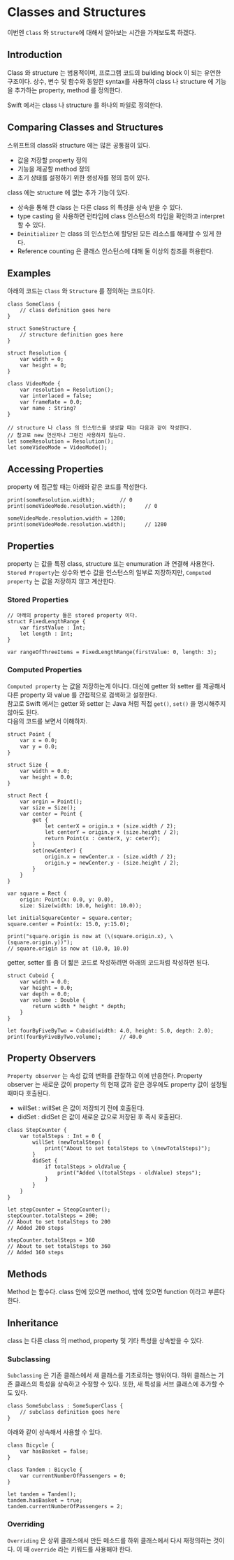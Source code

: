# Classes and Structures
이번엔 `Class` 와 `Structure`에 대해서 알아보는 시간을 가져보도록 하겠다.

## Introduction
Class 와 structure 는 범용적이며, 프로그램 코드의 building block 이 되는 유연한 구조이다.
상수, 변수 및 함수와 동일한 syntax를 사용하여 class 나 structure 에 기능을 추가하는 property, method 를 정의한다.   

Swift 에서는 class 나 structure 를 하나의 파일로 정의한다.


## Comparing Classes and Structures
스위프트의 class와 structure 에는 많은 공통점이 있다.  

- 값을 저장할 property 정의
- 기능을 제공할 method 정의
- 초기 상태를 설정하기 위한 생성자를 정의
등이 있다.

class 에는 structure 에 없는 추가 기능이 있다.  
- 상속을 통해 한 class 는 다른 class 의 특성을 상속 받을 수 있다.
- type casting 을 사용하면 런타임에 class 인스턴스의 타입을 확인하고 interpret 할 수 있다.
- `Deinitializer` 는 class 의 인스턴스에 할당된 모든 리소스를 해제할 수 있게 한다.
- Reference counting 은 클래스 인스턴스에 대해 둘 이상의 참조를 허용한다.


## Examples
아래의 코드는 `Class` 와 `Structure` 를 정의하는 코드이다.

```
class SomeClass {
    // class definition goes here
}

struct SomeStructure {
    // structure definition goes here
}
```

```
struct Resolution {
    var width = 0;
    var height = 0;
}

class VideoMode {
    var resolution = Resolution();
    var interlaced = false;
    var frameRate = 0.0;
    var name : String?
}

// structure 나 class 의 인스턴스를 생성할 때는 다음과 같이 작성한다.   
// 참고로 new 연산자나 그런건 사용하지 않는다.
let someResolution = Resolution();
let someVideoMode = VideoMode();
```


## Accessing Properties
property 에 접근할 때는 아래와 같은 코드를 작성한다.

```
print(someResolution.width);        // 0
print(someVideoMode.resolution.width);      // 0

someVideoMode.resolution.width = 1280;
print(someVideoMode.resolution.width);      // 1280
```


## Properties
property 는 값을 특정 class, structure 또는 enumuration 과 연결해 사용한다. 
`Stored Property`는 상수와 변수 값을 인스턴스의 일부로 저장하지만, `Computed property` 는 값을 저장하지 않고 계산한다.  

### Stored Properties
```
// 아래의 property 들은 stored property 이다.
struct FixedLengthRange {
    var firstValue : Int;      
    let length : Int;
}

var rangeOfThreeItems = FixedLengthRange(firstValue: 0, length: 3);
```

### Computed Properties
`Computed property` 는 값을 저장하는게 아니다.
대신에 getter 와 setter 를 제공해서 다른 property 와 value 를 간접적으로 검색하고 설정한다.   
참고로 Swift 에서는 getter 와 setter 는 Java 처럼 직접 `get()`, `set()` 을 명시해주지 않아도 된다.  
다음의 코드를 보면서 이해하자.

```
struct Point {
    var x = 0.0;
    var y = 0.0;
}

struct Size {
    var width = 0.0;
    var height = 0.0;
}

struct Rect {
    var orgin = Point();
    var size = Size();
    var center = Point {
        get {
            let centerX = origin.x + (size.width / 2);
            let centerY = origin.y + (size.height / 2);
            return Point(x : centerX, y: ceterY);
        }
        set(newCenter) {
            origin.x = newCenter.x - (size.width / 2);
            origin.y = newCenter.y - (size.height / 2);
        }
    }
}

var square = Rect (
    origin: Point(x: 0.0, y: 0.0),
    size: Size(width: 10.0, height: 10.0));

let initialSquareCenter = square.center;
square.center = Point(x: 15.0, y:15.0);

print("square.origin is now at (\(square.origin.x), \(square.origin.y))");
// square.origin is now at (10.0, 10.0)
```

getter, setter 를 좀 더 짧은 코드로 작성하려면 아래의 코드처럼 작성하면 된다.
```
struct Cuboid {
    var width = 0.0;
    var height = 0.0;
    var depth = 0.0;
    var volume : Double {
        return width * height * depth;
    }
}

let fourByFiveByTwo = Cuboid(width: 4.0, height: 5.0, depth: 2.0);
print(fourByFiveByTwo.volume);      // 40.0
```


## Property Observers
`Property observer` 는 속성 값의 변화를 관찰하고 이에 반응한다. 
Property observer 는 새로운 값이 property 의 현재 값과 같은 경우에도 property 값이 설정될 때마다 호출된다.

- willSet : willSet 은 값이 저장되기 전에 호출된다.
- didSet : didSet 은 값이 새로운 값으로 저장된 후 즉시 호출된다.

```
class StepCounter {
    var totalSteps : Int = 0 {
        willSet (newTotalSteps) {
            print("About to set totalSteps to \(newTotalSteps)");
        }
        didSet {
            if totalSteps > oldValue {
                print("Added \(totalSteps - oldValue) steps");
            }
        }
    }
}

let stepCounter = SteopCounter();
stepCounter.totalSteps = 200;
// About to set totalSteps to 200
// Added 200 steps

stepCounter.totalSteps = 360
// About to set totalSteps to 360
// Added 160 steps
```

## Methods
Method 는 함수다. class 안에 있으면 method, 밖에 있으면 function 이라고 부른다 한다.


## Inheritance
class 는 다른 class 의 method, property 및 기타 특성을 상속받을 수 있다. 
 

### Subclassing
`Subclassing` 은 기존 클래스에서 새 클래스를 기초로하는 행위이다. 하위 클래스는 기존 클래스의 특성을 상속하고 수정할 수 있다.
또한, 새 특성을 서브 클래스에 추가할 수도 있다.

```
class SomeSubclass : SomeSuperClass {
    // subclass definition goes here
}
```

아래와 같이 상속해서 사용할 수 있다.
```
class Bicycle {
    var hasBasket = false;
}

class Tandem : Bicycle {
    var currentNumberOfPassengers = 0;
}

let tandem = Tandem();
tandem.hasBasket = true;
tandem.currentNumberOfPassengers = 2;
```

### Overriding
`Overriding` 은 상위 클래스에서 만든 메소드를 하위 클래스에서 다시 재정의하는 것이다. 이 때 `override` 라는 키워드를 사용해야 한다. 